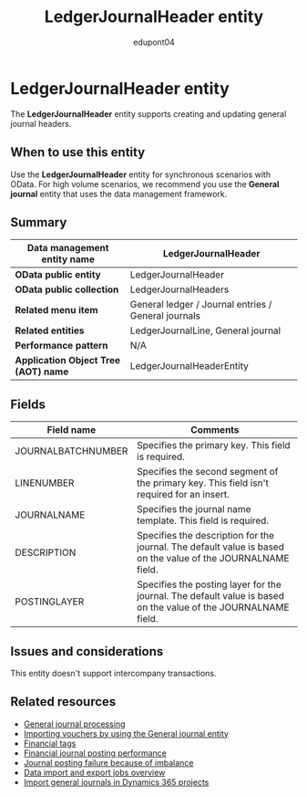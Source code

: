 ﻿---
title: LedgerJournalHeader entity
description: Learn the definition of the LedgerJournalHeader data entity in finance and operations migration projects with Dynamics 365.
ms.date: 02/02/2024
ms.topic: conceptual
author: edupont04
ms.author: epegors
searchScope: dynamics-365-daf
ms.service: dynamics-365
ms.subservice: guidance
ms.collection: FastTrack
---

# LedgerJournalHeader entity

The **LedgerJournalHeader** entity supports creating and updating general journal headers.

## When to use this entity

Use the **LedgerJournalHeader** entity for synchronous scenarios with OData. For high volume scenarios, we recommend you use the **General journal** entity that uses the data management framework.

## Summary

| **Data management entity name**        | LedgerJournalHeader                                        |
|----------------------------------------|-----------------------------------------------------|
| **OData public entity**                | LedgerJournalHeader                                 |
| **OData public collection**            | LedgerJournalHeaders                                |
| **Related menu item**                  | General ledger / Journal entries / General journals |
| **Related entities**                   | LedgerJournalLine, General journal                  |
| **Performance pattern**                | N/A                                                 |
| **Application Object Tree (AOT) name** | LedgerJournalHeaderEntity                           |

## Fields

| **Field name** | **Comments** |
|--|--|
| JOURNALBATCHNUMBER | Specifies the primary key. This field is required. |
| LINENUMBER | Specifies the second segment of the primary key. This field isn't required for an insert. |
| JOURNALNAME | Specifies the journal name template. This field is required. |
| DESCRIPTION | Specifies the description for the journal. The default value is based on the value of the JOURNALNAME field. |
| POSTINGLAYER | Specifies the posting layer for the journal. The default value is based on the value of the JOURNALNAME field. |

## Issues and considerations

This entity doesn't support intercompany transactions.

## Related resources

- [General journal processing](/dynamics365/finance/general-ledger/general-journal-processing)
- [Importing vouchers by using the General journal entity](tips-tricks-import-general-journal-entity.md)
- [Financial tags](/dynamics365/finance/general-ledger/financial-tag)
- [Financial journal posting performance](/dynamics365/finance/general-ledger/posting-performance)
- [Journal posting failure because of imbalance](/dynamics365/finance/general-ledger/posting-fail-imbalance)
- [Data import and export jobs overview](data-import-export-job.md)
- [Import general journals in Dynamics 365 projects](/dynamics365/guidance/resources/import-general-journals)  
